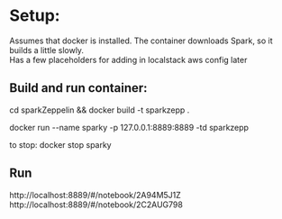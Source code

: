 # Setup:

Assumes that docker is installed.  The container downloads Spark, so it builds a little slowly.  
Has a few placeholders for adding in localstack aws config later

## Build and run container:

cd sparkZeppelin && docker build -t sparkzepp . 

docker run --name sparky -p 127.0.0.1:8889:8889 -td sparkzepp

to stop:  docker stop sparky

## Run 

http://localhost:8889/#/notebook/2A94M5J1Z
http://localhost:8889/#/notebook/2C2AUG798
